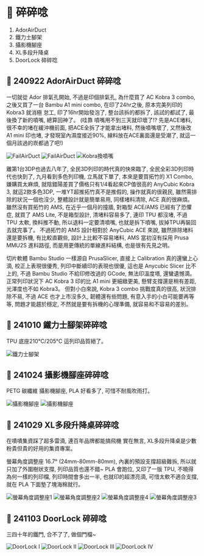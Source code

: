 # 🎡 碎碎唸

1. AdorAirDuct
1. 鐵力士腳架
1. 攝影機腳座
1. XL多段升降桌 
1. DoorLock 碎碎唸

## 🎡 240922 AdorAirDuct 碎碎唸
一切就從 Ador 排氣孔開始, 不過是印個排氣孔, 為什麼買了 AC Kobra 3 combo, 
之後又買了一台 Bambu A1 mini combo, 在印了24hr之後, 原本完美列印的 Kobra3 就消極
怠工, 印了16hr開始發泡了, 整台該拆的都拆了, 該試的都試了, 最後換了新的噴嘴, 總算回神了。
(哇靠 噴嘴用不到三天就印壞了!? 先是ACE堵料, 很不幸的堵在緩沖機前面, 
把ACE全拆了才能拿出堵料, 然後噴嘴壞了, 又然後改 A1 mini 印也堵, 
才發現室內濕度接近90%, 線料放在ACE裏面還是受潮了, 就這一個月該過的崁都過了吧!)

![FailAirDuct](./img/2024/240922-FailAirDuct2.png)
![FailAirDuct](./img/2024/240922-FailAirDuct.png)
![Kobra換噴嘴](./img/2024/241010-Kobra_Change_nozzle-300.png)

離第1台3DP也過去八年了, 全民3D列印的時代真的快來臨了, 全民全彩3D列印時代也快到了, 
九月看到多色列印機, 立馬就下單了, 本來是要買拓竹的 X1 Combo, 嫌購買太麻煩, 
就陰錯陽差買了價格只有1/4看起來CP值很高的 AnyCubic Kobra 3, 
就這2款多色3DP, 一堆YT超推拓竹真不是推假的, 操作就真的很親民, 
雖然需排除的狀況一個也沒少, 整體設計就是簡單易用, 同樣堵料清除, ACE 真的很麻煩。
雖然沒有買拓竹的 AMS, 在近乎一個月的撞牆, 對箱型 ACE/AMS 已經有了恐懼症, 
就買了 AMS Lite, 不是箱型設計, 清堵料容易多了, 連印 TPU 都沒堵, 不過 TPU 太軟, 
換料推不動, 所以退料一定要清噴嘴, 也就是拆下噴嘴, 拔掉TPU再裝回去就完事了。
不過拓竹的 AMS 設計相對於 AnyCubic ACE 來說, 雖然排除堵料還是要拆機, 
有比較直觀些, 設計上比較不容易堵料, AMS 當初沒有採用 Prusa MMU2S 進料路徑, 
而是用更傳統的單線進料結構, 也是很有先見之明。

切片軟體 Bambu Studio 一樣源自 PrusaSlicer, 直接上 Calibration 真的還蠻上心滴, 
校正上表現很優秀, 列印中斷續印的表現也很優, 這也是 Anycubic Slicer 比不上的, 
不過 Bambu Studio 不給印修改過的 GCode, 無法印溫度塔, 還蠻遺憾滴。
正常列印狀況下 AC Kobra 3 印的比 A1 mini 更細緻更美, 懸臂支撐還是稍有差距, 光澤度也不如 Kobra3。
但對小白來說, Kobra 3 combo 挑戰度真的很高, 狀況排除不易, 
不過 ACE 也才上市沒多久, 韌體還有些問題, 有意入手的小白可能要再等等, 
問題才能趨於穩定, 不然就是要有拆機的心理準備, 就容易和不容易的差別。

## 🎡 241010 鐵力士腳架碎碎唸
TPU 底座210℃/205℃ 這列印品質絕了。

![鐵力士腳架](./img/2024/241011-TableFoot-600.png)

## 🎡 241024 攝影機腳座碎碎唸

PETG 碳纖維 攝影機腳座, PLA 好看多了, 可惜不耐風吹雨打。

![攝影機腳座](./img/2024/241101-CameraMount-scad.png)
![攝影機腳座](./img/2024/241101-CameraMount-300.png)

## 🎡 241029 XL多段升降桌碎碎唸
在嘖嘖集資踩了超多雷滴, 連百年品牌都能搞飛機 實在無言,
XL多段升降桌是少數粉貴但貴的好用的集資專案。

螢幕角度調整座 16.7° (24mm-80mm-80mm), 內裏的預設支撐超級難拆, 所以就只加了外圍樹狀支撐, 列印品質也還不錯~
PLA 會跑位, 又印了一版 TPU, 不曉得為何一樣的列印檔, 列印時間會多出一半, 也就印的超漂亮滴, 可惜太軟不適合支撐, 就在 PLA 下面墊了塊海棉就行。

![螢幕角度調整座1](./img/2024/241101-DeskHolder1-300.png)
![螢幕角度調整座2](./img/2024/241101-DeskHolder2-300.png)
![螢幕角度調整座4](./img/2024/241101-DeskHolder4-300.jpg)
![螢幕角度調整座3](./img/2024/241101-DeskHolder3-300.png)

## 🎡 241103 DoorLock 碎碎唸
三四十年的鐵門, 合不了了, 做個門檔~

![DoorLock I](./img/2024/241103-DoorLock-I-300.png)
![DoorLock II](./img/2024/241103-DoorLock-II-300.png)
![DoorLock III](./img/2024/241103-DoorLock-III-300.png)
![DoorLock IV](./img/2024/241103-DoorLock-IV-300.png)
